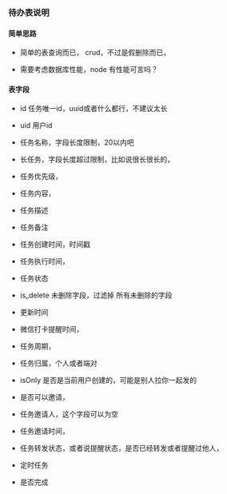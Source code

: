 ### 待办表说明



#### 简单思路

- 简单的表查询而已， crud，不过是假删除而已，

- 需要考虑数据库性能，node 有性能可言吗？

#### 表字段

- id 任务唯一id，uuid或者什么都行，不建议太长

- uid 用户id

- 任务名称，字段长度限制，20以内吧

- 长任务，字段长度超过限制，比如说很长很长的，

- 任务优先级，

- 任务内容，

- 任务描述

- 任务备注

- 任务创建时间，时间戳

- 任务执行时间，

- 任务状态

- is_delete 未删除字段，过滤掉 所有未删除的字段

- 更新时间

- 微信打卡提醒时间，

- 任务周期，

- 任务归属，个人或者端对

- isOnly 是否是当前用户创建的，可能是别人拉你一起发的

- 是否可以邀请，

- 任务邀请人，这个字段可以为空

- 任务邀请时间，

- 任务转发状态，或者说提醒状态，是否已经转发或者提醒过他人，

- 定时任务

- 是否完成

  